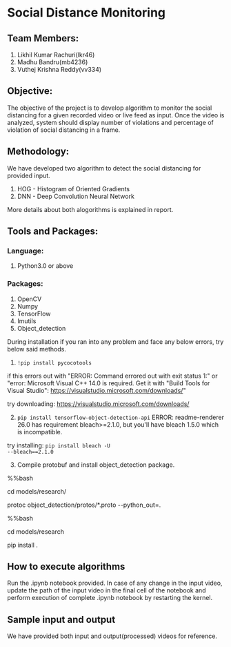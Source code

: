 # Social Distance Monitoring 

## Team Members:
1. Likhil Kumar Rachuri(lkr46)
2. Madhu Bandru(mb4236)
3. Vuthej Krishna Reddy(vv334)

## Objective:

The objective of the project is to develop algorithm to monitor the social distancing for a given recorded video or live feed as input.
Once the video is analyzed, system should display number of violations and percentage of violation of social distancing in a frame.

## Methodology:

We have developed two algorithm to detect the social distancing for provided input.
1. HOG - Histogram of Oriented Gradients
2. DNN - Deep Convolution Neural Network

More details about both alogorithms is explained in report.

## Tools and Packages:

### Language:
1. Python3.0 or above

### Packages:
1. OpenCV
2. Numpy
3. TensorFlow
4. Imutils
5. Object_detection

During installation if you ran into any problem and face any below errors, try below said methods.

1) <code>!pip install pycocotools</code>

if this errors out with "ERROR: Command errored out with exit status 1:" or 
"error: Microsoft Visual C++ 14.0 is required. Get it with "Build Tools for Visual Studio": https://visualstudio.microsoft.com/downloads/"

try downloading: https://visualstudio.microsoft.com/downloads/
 

2) <code>pip install tensorflow-object-detection-api</code>
ERROR: readme-renderer 26.0 has requirement bleach>=2.1.0, but you'll have bleach 1.5.0 which is incompatible.

try installing: <code>pip install bleach -U --bleach==2.1.0</code>

3) Compile protobuf and install object_detection package.

%%bash

cd models/research/

protoc object_detection/protos/*.proto --python_out=.



%%bash

cd models/research

pip install .


## How to execute algorithms
Run the .ipynb notebook provided. In case of any change in the input video, update the path of the input video in the final cell of the notebook and perform execution of complete .ipynb notebook by restarting the kernel.

## Sample input and output
We have provided both input and output(processed) videos for reference.
